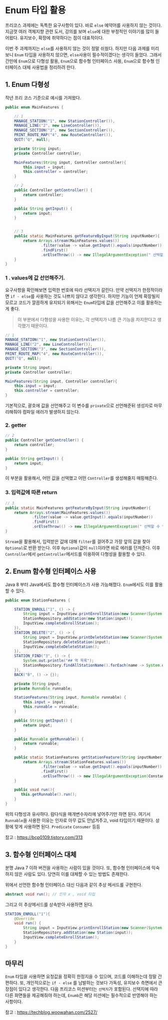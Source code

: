 # Enum 타입 활용

프리코스 과제에는 독특한 요구사항이 있다. 바로 ```else``` 예약어를 사용하지 않는 것이다.
지금껏 여러 객체지향 관련 도서, 강의를 보며 ```else```에 대한 부정적인 이야기를 많이 들어왔다.
유지보수, 확장에 취약하다는 점이 대표적이다.

이번 주 과제까지는 ```else```를 사용하지 않는 것이 정말 쉬웠다. 하지만 다음 과제를 미리 보니 ```Enum``` 타입을 사용하지 않으면, ```else```사용이 필수적이겠다는 생각이 들었다.
그래서 간만에 ```Enum```으로 다형성 활용, ```Enum```으로 함수형 인터페이스 사용, ```Enum```으로 함수형 인터페이스 대체 사용법을 정리하려 한다.

## 1. Enum 다형성
작년 프리 코스 기준으로 예시를 가져왔다.

```java
public enum MainFeatures {

    // 1
    MANAGE_STATION("1", new StationController()),
    MANAGE_LINE("2", new LineController()),
    MANAGE_SECTION("3", new SectionController()),
    PRINT_ROUTE_MAP("4", new RouteController()),
    QUIT("Q", null);

    private String input;
    private Controller controller;

    MainFeatures(String input, Controller controller){
        this.input = input;
        this.controller = controller;
    }

    // 2
    public Controller getController() {
        return controller;
    }

    public String getInput() {
        return input;
    }


    // 3
    public static MainFeatures getFeatureByInput(String inputNumber){
        return Arrays.stream(MainFeatures.values())
                .filter(value -> value.getInput().equals(inputNumber))
                .findFirst()
                .orElseThrow(() -> new IllegalArgumentException(" 선택할 수 없는 항목입니다."));
    }
}
```
### 1 . values에 값 선언해주기.

요구사항을 확인해보면 입력한 번호에 따라 선택지가 갈린다. 만약 선택지가 한정적이라면 ```if - else```를 사용하는 것도 나쁘지 않다고 생각한다.
하지만 기능이 언제 확장될지 모르고 코드가 깔끔하게 유지되기 위해서는 ```Enum```타입에 값을 선언해주고 이를 활용하는게 좋다.

> 이 부분에서 다형성을 사용한 이유는, 각 선택지가 나름 큰 기능을 차지한다고 생각했기 때문이다.

```java
// 1
MANAGE_STATION("1", new StationController()),
MANAGE_LINE("2", new LineController()),
MANAGE_SECTION("3", new SectionController()),
PRINT_ROUTE_MAP("4", new RouteController()),
QUIT("Q", null);

private String input;
private Controller controller;

MainFeatures(String input, Controller controller){
    this.input = input;
    this.controller = controller;
}
```
기본적으로, 괄호에 값을 선언해주고 이 변수를 ```private```으로 선언해준뒤 생성자로 마무리해줘야 컴파일 에러가 발생하지 않는다.

### 2. getter
```java
// 2
public Controller getController() {
    return controller;
}

public String getInput() {
    return input;
}
```
이 부분을 활용해서, 어떤 값을 선택했고 어떤 ```Controller```를 생성해줄지 매핑해준다.


### 3. 입력값에 따른 return
```java
// 3
public static MainFeatures getFeatureByInput(String inputNumber){
    return Arrays.stream(MainFeatures.values())
            .filter(value -> value.getInput().equals(inputNumber))
            .findFirst()
            .orElseThrow(() -> new IllegalArgumentException(" 선택할 수 없는 항목입니다."));
}
```
```Stream```을 활용해서, 입력받은 값에 대해 ```filter```를 걸어주고 가장 앞의 값을 찾아 ```Optional```로 반환 받는다.
이후 ```Optional```값이 ```null```이라면 바로 에러를 던져준다. 이후 ```Controller```에서 ```getController```메서드를 이용하여 다형성을 활용할 수 있다.


## 2. Enum 함수형 인터페이스 사용

Java 8 부터 Java에서도 함수형 인터페이스가 사용 가능해졌다. ```Enum```에서도 이를 활용할 수 있다.

```java
public enum StationFeatures {

    STATION_ENROLL("1", () -> {
        String input = InputView.printEnrollStation(new Scanner(System.in));
        StationRepository.addStation(new Station(input));
        InputView.completeEnrollStation();
    }),
    STATION_DELETE("2", () -> {
        String input = InputView.printDeleteStation(new Scanner(System.in));
        StationRepository.deleteStation(input);
        InputView.completeDeleteStation();
    }),
    STATION_FIND("3", () -> {
        System.out.println("## 역 목록");
        StationRepository.findAllStationName().forEach(name -> System.out.println(Constant.PREFIX_INFO + " " +name));
    }),
    BACK("B", () -> {});

    private String input;
    private Runnable runnable;

    StationFeatures(String input, Runnable runnable) {
        this.input = input;
        this.runnable = runnable;
    }

    public String getInput() {
        return input;
    }

    public Runnable getRunnable() {
        return runnable;
    }

    public static StationFeatures getStationFeature(String inputNumber){
        return Arrays.stream(StationFeatures.values())
                .filter(value -> value.getInput().equals(inputNumber))
                .findFirst()
                .orElseThrow(() -> new IllegalArgumentException(Constant.PREFIX_ERROR + " 선택할 수 없습니다."));
    }

    public void run(){
       this.getRunnable().run();
    }
}
```

위의 다형성과 유사하다. 람다식을 매개변수자리에 넣어주기만 하면 된다.
여기서 ```Runnable```을 사용한 이유는 인자로 아무 값도 안넘겨주고, void 타입이기 때문이다. 상황에 맞게 사용하면 된다. ```Predicate``` ```Consumer``` 등등

참고 : https://bcp0109.tistory.com/313

## 3. 함수형 인터페이스 대체

분명 Java 7 이하 버전을 사용하는 사람이 있을 것이다. 또, 함수형 인터페이스에 익숙하지 않은 사람도 있다.
당연히 이를 대체할 수 있는 방법도 존재한다.

위에서 선언한 함수형 인터페이스 대신 다음과 같이 추상 메서드를 구현한다.
```java
abstract void run(); // 인자 x , void 타입
```

그리고 이 추상메서드를 상속받아 사용하면 된다.
```java
STATION_ENROLL("1"){
    @Override
    void run() {
        String input = InputView.printEnrollStation(new Scanner(System.in));
        StationRepository.addStation(new Station(input));
        InputView.completeEnrollStation();
    }
}
```

## 마무리
```Enum``` 타입을 사용하면 요청값을 정확히 한정지을 수 있으며, 코드를 이해하는데 정말 간편하다.
또, 개인적으로는 ```if - else``` 를 남발하는 것보다 가독성, 유지보수 측면에서 큰 장점이 있다고 생각한다.
다음 프리코스 미션부터는 ```선택지```가 포함된다. 선택지에 따라 다른 화면들을 제공해줘야 하는데, ```Enumb```은 해당 미션에는 필수적으로 반영해야 하는 사항이다.


참고 : https://techblog.woowahan.com/2527/

